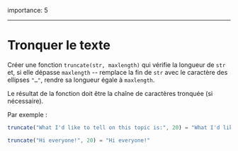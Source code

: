 importance: 5

---

# Tronquer le texte

Créer une fonction `truncate(str, maxlength)` qui vérifie la longueur de `str` et, si elle dépasse `maxlength` -- remplace la fin de `str` avec le caractère des ellipses `"…"`, rendre sa longueur égale à `maxlength`.

Le résultat de la fonction doit être la chaîne de caractères tronquée (si nécessaire).

Par exemple :

```js
truncate("What I'd like to tell on this topic is:", 20) = "What I'd like to te…"

truncate("Hi everyone!", 20) = "Hi everyone!"
```
